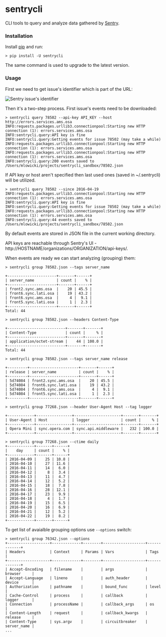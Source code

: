 # sentrycli
CLI tools to query and analyze data gathered by [Sentry].

### Installation
Install [pip](https://pip.pypa.io/en/stable/installing/) and run:
```
> pip install -U sentrycli
```
The same command is used to upgrade to the latest version.

### Usage

First we need to get issue's identifier which is part of the URL:

![Sentry issue's identifier](https://github.com/operasoftware/sentrycli/blob/master/issue_id.png)


Then it's a two-step process. First issue's events need to be downloaded:
```
> sentrycli query 78502 --api-key API_KEY --host http://errors.services.ams.osa
INFO:requests.packages.urllib3.connectionpool:Starting new HTTP connection (1): errors.services.ams.osa
INFO:sentrycli.query:API key is fine
INFO:sentrycli.query:Getting events for issue 78502 (may take a while)
INFO:requests.packages.urllib3.connectionpool:Starting new HTTP connection (1): errors.services.ams.osa
INFO:requests.packages.urllib3.connectionpool:Starting new HTTP connection (1): errors.services.ams.osa
INFO:sentrycli.query:200 events saved to /Users/mlowicki/projects/sentrycli_sandbox/78502.json
```

If API key or host aren't specified then last used ones (saved in ~/.sentrycli) will be utilized.

```
> sentrycli query 78502 --since 2016-04-19
INFO:requests.packages.urllib3.connectionpool:Starting new HTTP connection (1): errors.services.ams.osa
INFO:sentrycli.query:API key is fine
INFO:sentrycli.query:Getting events for issue 78502 (may take a while)
INFO:requests.packages.urllib3.connectionpool:Starting new HTTP connection (1): errors.services.ams.osa
INFO:sentrycli.query:44 events saved to /Users/mlowicki/projects/sentrycli_sandbox/78502.json
```
By default events are stored in JSON file in the current working directory.

API keys are reachable through Sentry's UI - http://HOSTNAME/organizations/ORGANIZATION/api-keys/.

When events are ready we can start analyzing (grouping) them:
```
> sentrycli group 78502.json --tags server_name

+----------------------+-------+------+
| server_name          | count |    % |
+----------------------+-------+------+
| front2.sync.ams.osa  |    20 | 45.5 |
| front6.sync.lati.osa |    19 | 43.2 |
| front6.sync.ams.osa  |     4 |  9.1 |
| front5.sync.lati.osa |     1 |  2.3 |
+----------------------+-------+------+
Total: 44

> sentrycli group 78502.json --headers Content-Type

+--------------------------+-------+-------+
| Content-Type             | count |     % |
+--------------------------+-------+-------+
| application/octet-stream |    44 | 100.0 |
+--------------------------+-------+-------+
Total: 44

> sentrycli group 78502.json --tags server_name release

+---------+----------------------+-------+------+
| release | server_name          | count |    % |
+---------+----------------------+-------+------+
| 5d74084 | front2.sync.ams.osa  |    20 | 45.5 |
| 5d74084 | front6.sync.lati.osa |    19 | 43.2 |
| 5d74084 | front6.sync.ams.osa  |     4 |  9.1 |
| 5d74084 | front5.sync.lati.osa |     1 |  2.3 |
+---------+----------------------+-------+------+

> sentrycli group 77268.json --header User-Agent Host --tag logger

+------------+----------------+---------------------+-------+-------+
| User-Agent | Host           | logger              | count |     % |
+------------+----------------+---------------------+-------+-------+
| Opera Mini | sync.opera.com | sync.api.middleware |   232 | 100.0 |
+------------+----------------+---------------------+-------+-------+

> sentrycli group 77268.json --ctime daily
+------------+-------+------+
|    day     | count |    % |
+------------+-------+------+
| 2016-04-09 |    25 | 10.8 |
| 2016-04-10 |    27 | 11.6 |
| 2016-04-11 |    14 |  6.0 |
| 2016-04-12 |     8 |  3.4 |
| 2016-04-13 |    11 |  4.7 |
| 2016-04-14 |    12 |  5.2 |
| 2016-04-15 |    18 |  7.8 |
| 2016-04-16 |    28 | 12.1 |
| 2016-04-17 |    23 |  9.9 |
| 2016-04-18 |     4 |  1.7 |
| 2016-04-19 |    15 |  6.5 |
| 2016-04-20 |    16 |  6.9 |
| 2016-04-21 |    12 |  5.2 |
| 2016-04-22 |    19 |  8.2 |
+------------+-------+------+
```

To get list of avaialble grouping options use `--options` switch:
```
> sentrycli group 76342.json --options
+-------------------+-------------+--------+-------------------+-------------+
| Headers           | Context     | Params | Vars              | Tags        |
+-------------------+-------------+--------+-------------------+-------------+
| Accept-Encoding   | filename    |        | args              | browser     |
| Accept-Language   | lineno      |        | auth_header       | device      |
| Authorization     | pathname    |        | bound_func        | level       |
| Cache-Control     | process     |        | callback          | logger      |
| Connection        | processName |        | callback_args     | os          |
| Content-Length    | request     |        | callback_kwargs   | release     |
| Content-Type      | sys.argv    |        | circuitbreaker    | server_name |
...
```

[sentry]: <https://github.com/getsentry/sentry>

